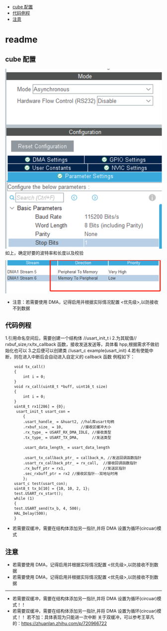 - [cube 配置](#cube配置)
- [代码例程](#代码例程)
- [注意](#注意)

# readme

## cube 配置

![Alt text](image.png)
如上，确定好要的波特率和长度以及校验

![Alt text](image-1.png)

- 注意：若需要使用 DMA，记得启用并根据实际情况配置 <优先级>,以防接收不到数据

## 代码例程

1.引用命名空间后，需要创建一个结构体 //usart_init_t i 2.为其赋值// rxbuf_size,rx/tx_callback 函数，接收发送发送等，具体看 hpp,根据需求不做初始化也可以 3.之后便可以创建类 //usart_c example(usart_init) 4.若有使能中断，则在进入中断后会自动进入自定义的 callback 函数
例程如下：

```language
    void tx_call()
    {
        int i = 0;
    }
    void rx_call(uint8_t *buff, uint16_t size)
    {
        int i = 0;
    }
    uint8_t rx1[286] = {0};
     usart_init_t usart_con =
        {
        .usart_handle_ = &huart2, //hal库usart句柄
        .rxbuf_size_ = 10,        //接收区缓冲大小
        .rx_type_ = USART_RX_DMA_IDLE, //接收类型
        .tx_type_ = USART_TX_DMA,      //发送类型

        .usart_data_length_ = usart_data_length

        .usart_tx_callback_ptr_ = callback_m, //发送回调函数指针
        .usart_rx_callback_ptr_ = rx_call,  //接收回调函数指针
        .rx_buff_ptr = rx1,                 //发送区指针
        .sec_rxbuff_ptr = rx2 //接收区指针--双地址时用
        };
    usart_c test(usart_con);
    uint8_t tx_b[10] = {10, 10, 2, 1};
    test.USART_rx_start();
    while (1)
    {
    test.USART_send(tx_b, 4, 500);
    HAL_Delay(500);
    }
```

- 若需要双缓冲，需要在结构体添加另一指针,并将 DMA 设置为循环(circuar)模式

## 注意

- 若需要使用 DMA，记得启用并根据实际情况配置 <优先级>,以防接收不到数据
- 若需要使用 DMA，记得启用并根据实际情况配置 <优先级>,以防接收不到数据

---

- 若需要双缓冲，需要在结构体添加另一指针,并将 DMA 设置为循环(circuar)模式！！
- 若需要双缓冲，需要在结构体添加另一指针,并将 DMA 设置为循环(circuar)模式！！
若不加：具体表现为只能进一次中断
  关于双缓冲，可以参考王草凡的：https://zhuanlan.zhihu.com/p/720966722
